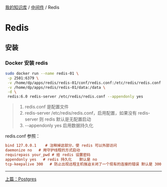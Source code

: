 [我的知识库](../README.md) / [中间件](zz_gneratered_mdi.md) / Redis

# Redis

## 安装

### Docker 安装 redis

```bash
sudo docker run --name redis-01 \
 -p 2501:6379 \
 -v /home/dp/apps/redis/redis-01/conf/redis.conf:/etc/redis/redis.conf \
 -v /home/dp/apps/redis/redis-01/data:/data \
 -d \
 redis:6.0 redis-server /etc/redis/redis.conf --appendonly yes
```

> 1. redis.conf 是配置文件
> 2. redis-server /etc/redis/redis.conf，启用配置，如果没有 redis-server 则 redis 默认是无配置启动
> 3. --appendonly yes 启用数据持久化

redis.conf 参照：

```ini
bind 127.0.0.1    # 注释掉这部分，使 redis 可以外部访问
daemonize no   # 用守护线程的方式启动
requirepass your_pwd # 给 redis 设置密码
appendonly yes   # redis 持久化　　默认是 no
tcp-keepalive 300   # 防止出现远程主机强迫关闭了一个现有的连接的错误 默认是 300
```

---
[上篇：Postgres](postgres.md)

